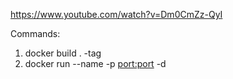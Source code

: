 https://www.youtube.com/watch?v=Dm0CmZz-QyI

Commands:

1. docker build . -tag <image-name>
2. docker run --name <container-name> -p <port:port> -d <image-name>
